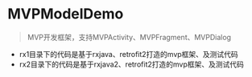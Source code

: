 # MVPModelDemo
>MVP开发框架，支持MVPActivity、MVPFragment、MVPDialog

  - rx1目录下的代码是基于rxjava、retrofit2打造的mvp框架、及测试代码
  - rx2目录下的代码是基于rxjava2、retrofit2打造的mvp框架、及测试代码
